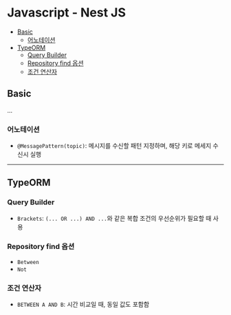 # Javascript - Nest JS

- [Basic](#basic)
  - [어노테이션](#어노테이션)
- [TypeORM](#typeorm)
  - [Query Builder](#query-builder)
  - [Repository find 옵션](#repository-find-옵션)
  - [조건 연산자](#조건-연산자)

## Basic

...

### 어노테이션

- `@MessagePattern(topic)`: 메시지를 수신할 패턴 지정하며, 해당 키로 메세지 수신시 실행

---

## TypeORM

### Query Builder

- `Brackets`: `(... OR ...) AND ...`와 같은 복합 조건의 우선순위가 필요할 때 사용

### Repository find 옵션

- `Between`
- `Not`

### 조건 연산자

- `BETWEEN A AND B`: 시간 비교일 때, 동일 값도 포함함
